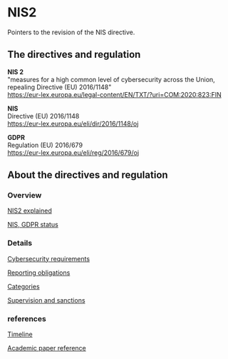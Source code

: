 # NIS2

Pointers to the revision of the NIS directive.


## The directives and regulation

**NIS 2**\
"measures for a high common level of cybersecurity across the Union, repealing Directive (EU) 2016/1148" \
https://eur-lex.europa.eu/legal-content/EN/TXT/?uri=COM:2020:823:FIN

**NIS**\
Directive (EU) 2016/1148\
https://eur-lex.europa.eu/eli/dir/2016/1148/oj

**GDPR**\
Regulation (EU) 2016/679\
https://eur-lex.europa.eu/eli/reg/2016/679/oj


## About the directives and regulation

### Overview

[NIS2 explained](qa.MD)

[NIS, GDPR status](status.MD)


### Details
[Cybersecurity requirements](secreq.MD)

[Reporting obligations](reporting.MD)

[Categories](categories.MD)

[Supervision and sanctions](supervision.MD)

### references
[Timeline](timeline.MD)

[Academic paper reference](papers.MD)
